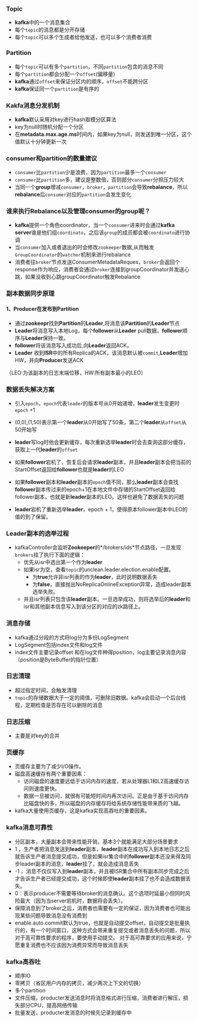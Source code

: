 ### Topic

- **kafka**中的一个消息集合
- 每个`topic`的消息都是分开存储
- 每个`topic`可以多个生成者给他发送，也可以多个消费者消费

### Partition

- 每个`topic`可以有多个`partition`，不同`partition`包含的消息不同
- 每个`partition`都会分配一个`offset`(偏移量)
- **kafka**通过`offset`来保证分区内的顺序，`offset`不能跨分区
- **kafka**保证同一个`partition`是有序的

### Kakfa消息分发机制

- **kafka**默认采用对key进行hash取模分区算法
- key为null时随机分配一个分区
- 在**metadata.max.age.ms**时间内，如果key为null，则发送到唯一分区，这个值默认十分钟更新一次

### consumer和partition的数量建议

- `consumer`比`partition`少是浪费，因为`partition`最多一个`consumer`
- `consumer`比`partition`多，建议是整数倍，否则部分`consumer`分担压力较大
- 当同一个**group**增减`consumer`，`broker`，`partition`会导致**rebalance**，所以**rebalance**后`consumer`对应的`partition`会发生变化

### 谁来执行Rebalance以及管理consumer的group呢？

- **kafka**提供一个角色coordinator，当一个`consumer`进来时会通过**kafka server**谁是他们组`coordinato`，之后该`group`的成员都会被`coordinato`进行协调
- 当`consumer`加入或者退出的时会修改`zookeeper`数据,从而触发`GroupCoordinator`的`watcher`机制来进行rebalance
- 消费者往`broker`节点发送ConsumerMetadataReques，`broker`会返回个response作为响应，消费者会通过`broker`连接到groupCoordinator并发送心跳，如果没收到心跳groupCoordinator触发Rebalance

### 副本数据同步原理

#### 1、Producer在发布到Partition

- 通过**zookeepr**找到**Partition**的**Leader**,将消息该**Partition**的**Leader**节点
- **Leader**将消息写入本地Log，每个**follower**从**Leader** pull数据，**follower**顺序与**Leader**保持一致。
- **follower**将该消息写入成功后,向**Leader**返回ACK。
- **Leader** 收到**ISR**中的所有Replica的ACK，该消息默认被`commit`,**Leader**增加HW，并向**Producer**发送ACK

（LEO:为该副本的日志末端位移，HW:所有副本最小的LEO）

### 数据丢失解决方案

- 引入`epoch`，`epoch`代表`leader`的版本号从0开始递增，**leader**发生变更时`epoch` +1
- (0,0),(1,50)表示第一个**leader**从0开始写了50条，第二个**leader**从`offset`从50开始写
- **leader**写log时他会更新缓存，每次重新选举**leader**时会去查询这部分缓存，获取上一代**leader**的`offset`
- 如果**follower**宕机了，恢复后会请求**leader**副本，并且**leader**副本会把当前的StartOffset返回给**follower**也就是**leader**的LEO
- 如果**follower**副本和**leader**副本的`epoch`值不同，那么**leader**副本会查找**follower**副本传过来的epoch+1在本地文件中存储的StartOffset返回给follower副本，也就是新**leader**副本的LEO。这样也避免了数据丢失的问题

- **leader**宕机了重新选举**leader**，epoch + 1，使得原本follower副本中LEO的值的到了保留。

### Leader副本的选举过程

- kafkaController会监听**Zookeeper**的*/brokers/ids*节点路径，一旦发现`brokers`挂了执行下面的逻辑：
  - 优先从isr中选出第一个作为**leader**
  - 如果isr为空，查看`topic`的unclean.leader.election.enable配置。
    - 为**true**允许非isr列表的作为**leader**，此时说明数据丢失
    - 为**false**，直接抛出NoReplicaOnlineException异常，造成leader副本选举失败。
  - 并且isr列表只包含该**leader**副本。一旦选举成功，则将选举后的**leader**和isr和其他副本信息写入到该分区的对应的zk路径上。

### 消息存储

- kafka通过分段的方式将log分为多份LogSegment
- LogSegment包括index文件和log文件
- index文件主要记录offset 和在log文件种得position，log主要记录消息内容（position是ByteBuffer的指针位置）

### 日志清理

- 超过指定时间，会触发清理
- `topic`的存储数据大于一定的阈值，可删除旧数据。kafka会启动一个后台线程，定期检查是否存在可以删除的消息

### 日志压缩

- 主要是对key的合并

### 页缓存

- 页缓存主要为了减少I/O操作。
- 磁盘高速缓存有两个重要因素：
  - 访问磁盘的速度要远低于访问内存的速度，若从处理器L1和L2高速缓存访问则速度更快。
  - 数据一旦被访问，就很有可能短时间内再次访问。正是由于基于访问内存比磁盘快的多，所以磁盘的内存缓存将给系统存储性能带来质的飞越。
- kafka大量使用页缓存，这是kafka实现高吞吐的重要因素。

### kafka消息可靠性

- 分区副本，大量副本会带来性能开销，基本3个就能满足大部分场景要求
- 1 ，生产者把消息发送到**leader**副本，**leader**副本在成功写入到本地日志之后就告诉生产者消息提交成功，但是如果isr集合中的**follower**副本还没来得及同步leader副本的消息，**leader**挂了，就会造成消息丢失
- -1 ，消息不仅仅写入到**leader**副本，并且被ISR集合中所有副本同步完成之后才告诉生产者已经提交成功，这个时候即使**leader**副本挂了也不会造成数据丢失。
- 0：表示producer不需要等待broker的消息确认。这个选项时延最小但同时风险最大（因为当server宕机时，数据将会丢失）。
- 保障消息到了broker之后，消费者也需要有一定的保证，因为消费者也可能出现某些问题导致消息没有消费到
- enable.auto.commit默认为true，也就是自动提交offset，自动提交是批量执行的，有一个时间窗口，这种方式会带来重复提交或者消息丢失的问题，所以对于高可靠性要求的程序，要使用手动提交。 对于高可靠要求的应用来说，宁愿重复消费也不应该因为消费异常而导致消息丢失

### kafka高吞吐

- 顺序IO
- 零拷贝（省区用户内存的拷贝，减少两次上下文的切换）
- 多个partition
- 文件压缩，producter发送消息时将消息格式进行压缩，消费者进行解压，损失部分CPU，提高网络传输
- 批量发送，producter发消息的时候先记录到缓存中

